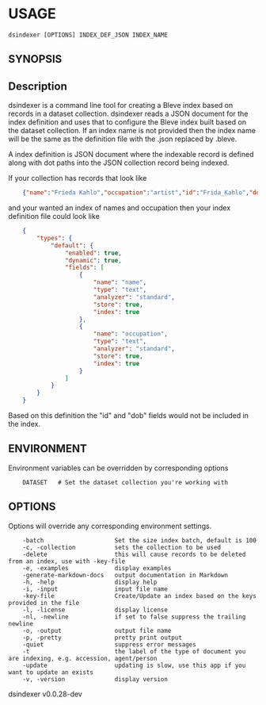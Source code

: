 
# USAGE

	dsindexer [OPTIONS] INDEX_DEF_JSON INDEX_NAME

## SYNOPSIS


## Description

dsindexer is a command line tool for creating a Bleve index based on records in a dataset 
collection. dsindexer reads a JSON document for the index definition and uses that to
configure the Bleve index built based on the dataset collection. If an index
name is not provided then the index name will be the same as the definition file
with the .json replaced by .bleve.

A index definition is JSON document where the indexable record is defined
along with dot paths into the JSON collection record being indexed.

If your collection has records that look like

```json
    {"name":"Frieda Kahlo","occupation":"artist","id":"Frida_Kahlo","dob":"1907-07-06"}
```

and your wanted an index of names and occupation then your index definition file could
look like

```json
    {
        "types": {
            "default": {
                "enabled": true,
                "dynamic": true,
                "fields": [
                    {
                        "name": "name",
                        "type": "text",
                        "analyzer": "standard",
                        "store": true,
                        "index": true
                    },
                    {
                        "name": "occupation",
                        "type": "text",
                        "analyzer": "standard",
                        "store": true,
                        "index": true
                    }
                ]
            }
        }
    }
```

Based on this definition the "id" and "dob" fields would not be included in the index.



## ENVIRONMENT

Environment variables can be overridden by corresponding options

```
    DATASET   # Set the dataset collection you're working with
```

## OPTIONS

Options will override any corresponding environment settings.

```
    -batch                    Set the size index batch, default is 100
    -c, -collection           sets the collection to be used
    -delete                   this will cause records to be deleted from an index, use with -key-file
    -e, -examples             display examples
    -generate-markdown-docs   output documentation in Markdown
    -h, -help                 display help
    -i, -input                input file name
    -key-file                 Create/Update an index based on the keys provided in the file
    -l, -license              display license
    -nl, -newline             if set to false suppress the trailing newline
    -o, -output               output file name
    -p, -pretty               pretty print output
    -quiet                    suppress error messages
    -t                        the label of the type of document you are indexing, e.g. accession, agent/person
    -update                   updating is slow, use this app if you want to update an exists
    -v, -version              display version
```


dsindexer v0.0.28-dev
